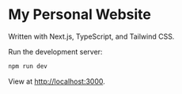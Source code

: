 # My Personal Website

Written with Next.js, TypeScript, and Tailwind CSS.

Run the development server:

```bash
npm run dev
```

View at [http://localhost:3000](http://localhost:3000).